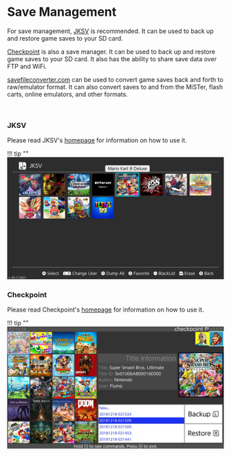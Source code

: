 # Save Management

For save management, [JKSV](https://github.com/J-D-K/JKSV) is recommended. It can be used to back up and restore game saves to your SD card. 

[Checkpoint](https://github.com/FlagBrew/Checkpoint) is also a save manager. It can be used to back up and restore game saves to your SD card. It also has the ability to share save data over FTP and WiFi.

[savefileconverter.com](https://savefileconverter.com/#/nintendo-switch-online) can be used to convert game saves back and forth to raw/emulator format. It can also convert saves to and from the MiSTer, flash carts, online emulators, and other formats.

&nbsp;
	
### JKSV
Please read JKSV's [homepage](https://github.com/J-D-K/JKSV) for information on how to use it.

!!! tip ""
	![ExampleSwitchTheme](../extras/img/save_jksv.jpg)

### Checkpoint
Please read Checkpoint's [homepage](https://github.com/Flagbrew/Checkpoint) for information on how to use it.

!!! tip ""
	![ExampleSwitchTheme](../extras/img/save_checkpoint.jpg)
